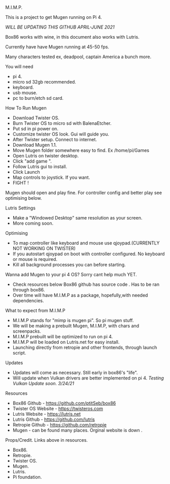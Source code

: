 M.I.M.P.

This is a project to get Mugen running on Pi 4.

*WILL BE UPDATING THIS GITHUB APRIL-JUNE 2021*

Box86 works with wine, in this document also works with Lutris.

Currently have have Mugen running at 45-50 fps. 

Many characters tested ex, deadpool, captain America a bunch more. 

You will need 
- pi 4.
- micro sd 32gb recommended.
- keyboard.
- usb mouse.
- pc to burn/etch sd card. 

How To Run Mugen 

- Download Twister OS.
- Burn Twister OS to micro sd with BalenaEtcher.
- Put sd in pi power on. 
- Customize twister OS look. Gui will guide you.
- After Twister setup. Connect to internet. 
- Download Mugen 1.1.
- Move Mugen folder somewhere easy to find. Ex /home/pi/Games
- Open Lutris on twister desktop.
- Click "add game ".
- Follow Lutris gui to install. 
- Click Launch
- Map controls to joystick. If you want.
- FIGHT !

Mugen should open and play fine. 
For controller config and better play see optimising below.

Lutris Settings 
- Make a "Windowed Desktop" same resolution as your screen.
- More coming soon.

Optimising 
- To map controller like keyboard and mouse use qjoypad.(CURRENTLY NOT WORKING ON TWISTER)
- If you autostart qjoypad on boot with controller configured. No keyboard or mouse is required.
- Kill all background processes you can before starting.

Wanna add Mugen to your pi 4 OS? Sorry cant help much YET. 
- Check resources below Box86 github has source code . Has to be ran through box86.
- Over time will have M.I.M.P as a package, hopefully,with needed dependencies.


What to expect from M.I.M.P
- M.I.M.P stands for "mimp is mugen pi". So pi mugen stuff.
- We will be making a prebuilt Mugen, M.I.M.P, with chars and screenpacks.
- M.I.M.P prebuilt will be optimized to run on pi 4.
- M.I.M.P will be loaded on Lutris.net for easy install.
- Launching directly from retropie and other frontends, through launch script.

Updates 
- Updates will come as necessary. Still early in box86's "life".
- Will update when Vulkan drivers are better implemented on pi 4.
*Testing Vulkan Update soon. 3/24/21*


Resources
- Box86 Github - https://github.com/ptitSeb/box86
- Twister OS Website - https://twisteros.com
- Lutris Website - https://lutris.net 
- Lutris Github - https://github.com/lutris
- Retropie Github - https://github.com/retropie
- Mugen - can be found many places. Orginal website is down .



Props/Credit. Links above in resources. 
- Box86.       
- Retropie.
- Twister OS.   
- Mugen.
- Lutris.       
- Pi foundation.

